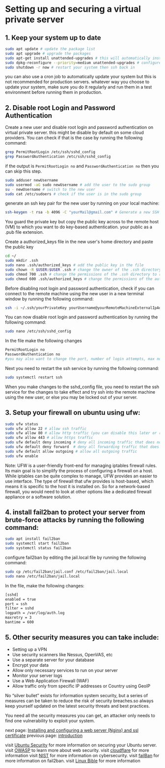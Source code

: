 # Setting up and securing a virtual private server

## 1. Keep your system up to date

```bash
sudo apt update # update the package list
sudo apt upgrade # upgrade the packages
sudo apt-get install unattended-upgrades # this will automatically install security updates
sudo dpkg-reconfigure --priority=medium unattended-upgrades # configure the unattended-upgrades package
sudo shutdown -r now # restart your system then ssh back in
```

you can also use a cron job to automatically update your system but this is not recommended for production servers. whatever way you choose to update your system, make sure you do it regularly and run them in a test environment before running them in production.

## 2. Disable root Login and Password Authentication

Create a new user and disable root login and password authentication on virtual private server. this might be disable by default on some cloud providers. You can check if that is the case by running the following command:

```bash
grep PermitRootLogin /etc/ssh/sshd_config
grep PasswordAuthentication /etc/ssh/sshd_config
```

if the output is `PermitRootLogin no` and `PasswordAuthentication no` then you can skip this step.

```bash
sudo adduser newUsername
sudo usermod -aG sudo newUsername # add the user to the sudo group
su - newUsername # switch to the new user
sudo cat /etc/sudoers # check if the user is in the sudo group
```

generate an ssh key pair for the new user by running on your local machine:

```bash
ssh-keygen -t rsa -b 4096 -C "yourMail@gmail.com" # Generate a new SSH key
```

You guard the private key but copy the public key across to the remote host (VM) to which you want to do key-based authentication. your public as a .pub file extension.

Create a authorized_keys file in the new user's home directory and paste the public key

```bash
cd ~/
sudo mkdir .ssh
sudo nano .ssh/authorized_keys # add the public key in the file
sudo chown -R $USER:$USER .ssh # change the owner of the .ssh directory and the authorized_keys file to the new user
sudo chmod 700 .ssh # change the permissions of the .ssh directory to read, write, and execute for the owner and no permissions for others
sudo chmod 600 .ssh/authorized_keys # change the permissions of the authorized_keys file to read and write for the owner and no permissions for others
```

Before disabling root login and password authentication, check if you can connect to the remote machine using the new user in a new terminal window by running the following command:

```bash
ssh -i ~/.ssh/yourPrivateKey yourUsername@yourRemoteMachineExternalIpAdress
```

You can now disable root login and password authentication by running the
following command:

```bash
sudo nano /etc/ssh/sshd_config
```

In the file make the following changes

```bash
PermitRootLogin no
PasswordAuthentication no
#you may also want to change the port, number of login attempts, max number of sessions, etc
```

Next you need to restart the ssh service by running the following command:

```bash
sudo systemctl restart ssh
```

When you make changes to the sshd_config file, you need to restart the ssh service for the changes to take effect and try ssh into the remote machine using the new user, or else you may be locked out of your server.

## 3. Setup your firewall on ubuntu using ufw:

```bash
sudo ufw status
sudo ufw allow 22 # allow ssh traffic
sudo ufw allow 80 # allow http traffic (you can disable this later or redirect it to port 443)
sudo ufw allow 443 # allow https traffic
sudo ufw default deny incoming # deny all incoming traffic that does not match a rule
sudo ufw default deny forward  # deny all forwarding traffic that does not match a rule
sudo ufw default allow outgoing # allow all outgoing traffic
sudo ufw enable
```

Note: UFW is a user-friendly front-end for managing iptables firewall rules. Its main goal is to simplify the process of configuring a firewall on a host. While iptables can be quite complex to manage, UFW provides an easier to use interface. The type of firewall that ufw provides is host-based, which means it is specific to the host it is installed on. So for a network-based firewall, you would need to look at other options like a dedicated firewall appliance or a software solution.

## 4. install fail2ban to protect your server from brute-force attacks by running the following command:

```bash
sudo apt install fail2ban
sudo systemctl start fail2ban
sudo systemctl status fail2ban
```

configure fail2ban by editing the jail.local file by running the following command:

```bash
sudo cp /etc/fail2ban/jail.conf /etc/fail2ban/jail.local
sudo nano /etc/fail2ban/jail.local
```

In the file, make the following changes:

```bash
[sshd]
enabled = true
port = ssh
filter = sshd
logpath = /var/log/auth.log
maxretry = 3
bantime = 600
```

## 5. Other security measures you can take include:

- Setting up a VPN
- Use security scanners like Nessus, OpenVAS, etc
- Use a separate server for your database
- Encrypt your data
- Allow only necessary services to run on your server
- Monitor your server logs
- Use a Web Application Firewall (WAF)
- Allow traffic only from specific IP addresses or Country using GeoIP

No “silver bullet” exists for information system security, but a series of measures can be taken to reduce the risk of security breaches.so always keep yourself updated on the latest security threats and best practices.

You need all the security measures you can get, an attacker only needs to find one vulnerability to exploit your system.

next page: [Installing and configuring a web server (Nginx) and ssl certificate](3.web-server.md)
previous page: [introduction](1.intro.md)

visit [Ubuntu Security](https://ubuntu.com/security) for more information on securing your Ubuntu server.
visit [OWASP](https://owasp.org/www-community/) to learn more about web security.
visit [cloudflare](https://www.cloudflare.com/) for more information
visit [NIST](https://nvlpubs.nist.gov/nistpubs/Legacy/SP/nistspecialpublication800-123.pdf) for more information on cybersecurity.
visit [failBan](https://www.fail2ban.org/wiki/index.php/Main_Page) for more information on fail2ban.
visit [Linux Bible](https://www.amazon.com/Linux-Bible-Christopher-Negus/dp/111821854X) for more information
